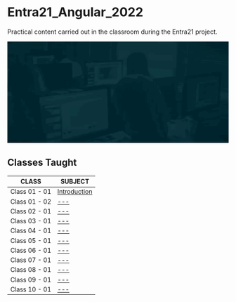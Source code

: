 # Entra21_Angular_2022
Practical content carried out in the classroom during the Entra21 project.

![Gif Entra21](./gif/entra21.gif)

## Classes Taught

| CLASS | SUBJECT |
|------|---------|
|Class 01 - 01|[ Introduction ](./JavaAcancado/src/br/com/entra21/java/avancado/aula01/wrappers/README.md)|
|Class 01 - 02|[ --- ](./JavaAcancado/src/br/com/entra21/java/avancado/aula01/enuns/README.md)|
|Class 02 - 01|[---](./JavaAcancado/src/br/com/entra21/java/avancado/aula02/README.md)|
|Class 03 - 01|[---](./JavaAcancado/src/br/com/entra21/java/avancado/aula03/README.md)|
|Class 04 - 01|[---](./JavaAcancado/src/br/com/entra21/java/avancado/aula04/README.md)|
|Class 05 - 01|[---](./JavaAcancado/src/br/com/entra21/java/avancado/aula05/README.md)|
|Class 06 - 01|[---](./JavaAcancado/src/br/com/entra21/java/avancado/aula06/README.md)|
|Class 07 - 01|[---](./JavaAcancado/src/br/com/entra21/java/avancado/aula07/README.md)|
|Class 08 - 01|[---](./JavaAcancado/src/br/com/entra21/java/avancado/aula08/README.md)|
|Class 09 - 01|[---](./JavaAcancado/src/br/com/entra21/java/avancado/aula09)|
|Class 10 - 01|[---](https://github.com/seiler-emerson/Entra21_Project_EMR_2022)|
